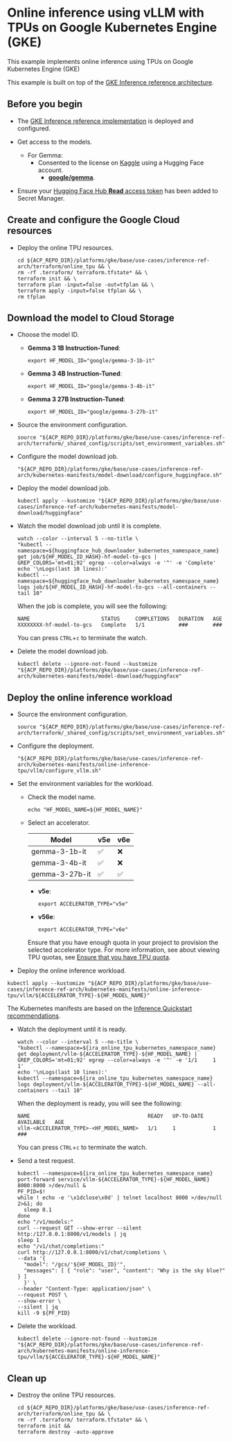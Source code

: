 # Online inference using vLLM with TPUs on Google Kubernetes Engine (GKE)

This example implements online inference using TPUs on Google Kubernetes Engine
(GKE)

This example is built on top of the
[GKE Inference reference architecture](/docs/platforms/gke/base/use-cases/inference-ref-arch/README.md).

## Before you begin

- The
  [GKE Inference reference implementation](/platforms/gke/base/use-cases/inference-ref-arch/terraform/README.md)
  is deployed and configured.

- Get access to the models.

  - For Gemma:
    - Consented to the license on [Kaggle](https://www.kaggle.com/) using a
      Hugging Face account.
      - [**google/gemma**](https://www.kaggle.com/models/google/gemma).

- Ensure your
  [Hugging Face Hub **Read** access token](/platforms/gke/base/core/huggingface/initialize/README.md)
  has been added to Secret Manager.

## Create and configure the Google Cloud resources

- Deploy the online TPU resources.

  ```shell
  cd ${ACP_REPO_DIR}/platforms/gke/base/use-cases/inference-ref-arch/terraform/online_tpu && \
  rm -rf .terraform/ terraform.tfstate* && \
  terraform init && \
  terraform plan -input=false -out=tfplan && \
  terraform apply -input=false tfplan && \
  rm tfplan
  ```

## Download the model to Cloud Storage

- Choose the model ID.

  - **Gemma 3 1B Instruction-Tuned**:

    ```shell
    export HF_MODEL_ID="google/gemma-3-1b-it"
    ```

  - **Gemma 3 4B Instruction-Tuned**:

    ```shell
    export HF_MODEL_ID="google/gemma-3-4b-it"
    ```

  - **Gemma 3 27B Instruction-Tuned**:

    ```shell
    export HF_MODEL_ID="google/gemma-3-27b-it"
    ```

- Source the environment configuration.

  ```shell
  source "${ACP_REPO_DIR}/platforms/gke/base/use-cases/inference-ref-arch/terraform/_shared_config/scripts/set_environment_variables.sh"
  ```

- Configure the model download job.

  ```shell
  "${ACP_REPO_DIR}/platforms/gke/base/use-cases/inference-ref-arch/kubernetes-manifests/model-download/configure_huggingface.sh"
  ```

- Deploy the model download job.

  ```shell
  kubectl apply --kustomize "${ACP_REPO_DIR}/platforms/gke/base/use-cases/inference-ref-arch/kubernetes-manifests/model-download/huggingface"
  ```

- Watch the model download job until it is complete.

  ```shell
  watch --color --interval 5 --no-title \
  "kubectl --namespace=${huggingface_hub_downloader_kubernetes_namespace_name} get job/${HF_MODEL_ID_HASH}-hf-model-to-gcs | GREP_COLORS='mt=01;92' egrep --color=always -e '^' -e 'Complete'
  echo '\nLogs(last 10 lines):'
  kubectl --namespace=${huggingface_hub_downloader_kubernetes_namespace_name} logs job/${HF_MODEL_ID_HASH}-hf-model-to-gcs --all-containers --tail 10"
  ```

  When the job is complete, you will see the following:

  ```text
  NAME                       STATUS     COMPLETIONS   DURATION   AGE
  XXXXXXXX-hf-model-to-gcs   Complete   1/1           ###        ###
  ```

  You can press `CTRL`+`c` to terminate the watch.

- Delete the model download job.

  ```shell
  kubectl delete --ignore-not-found --kustomize "${ACP_REPO_DIR}/platforms/gke/base/use-cases/inference-ref-arch/kubernetes-manifests/model-download/huggingface"
  ```

## Deploy the online inference workload

- Source the environment configuration.

  ```shell
  source "${ACP_REPO_DIR}/platforms/gke/base/use-cases/inference-ref-arch/terraform/_shared_config/scripts/set_environment_variables.sh"
  ```

- Configure the deployment.

  ```shell
  "${ACP_REPO_DIR}/platforms/gke/base/use-cases/inference-ref-arch/kubernetes-manifests/online-inference-tpu/vllm/configure_vllm.sh"
  ```

- Set the environment variables for the workload.

  - Check the model name.

    ```shell
    echo "HF_MODEL_NAME=${HF_MODEL_NAME}"
    ```

  - Select an accelerator.

    | Model          | v5e | v6e |
    | -------------- | --- | --- |
    | gemma-3-1b-it  | ✅  | ❌  |
    | gemma-3-4b-it  | ✅  | ❌  |
    | gemma-3-27b-it | ✅  | ✅  |

    - **v5e**:

      ```shell
      export ACCELERATOR_TYPE="v5e"
      ```

    - **v56e**:

      ```shell
      export ACCELERATOR_TYPE="v6e"
      ```

    Ensure that you have enough quota in your project to provision the selected
    accelerator type. For more information, see about viewing TPU quotas, see
    [Ensure that you have TPU quota](https://cloud.google.com/kubernetes-engine/docs/how-to/tpus#ensure-quota).

- Deploy the online inference workload.

```shell
kubectl apply --kustomize "${ACP_REPO_DIR}/platforms/gke/base/use-cases/inference-ref-arch/kubernetes-manifests/online-inference-tpu/vllm/${ACCELERATOR_TYPE}-${HF_MODEL_NAME}"
```

The Kubernetes manifests are based on the
[Inference Quickstart recommendations](https://cloud.google.com/kubernetes-engine/docs/how-to/machine-learning/inference-quickstart).

- Watch the deployment until it is ready.

  ```shell
  watch --color --interval 5 --no-title \
  "kubectl --namespace=${ira_online_tpu_kubernetes_namespace_name} get deployment/vllm-${ACCELERATOR_TYPE}-${HF_MODEL_NAME} | GREP_COLORS='mt=01;92' egrep --color=always -e '^' -e '1/1     1            1'
  echo '\nLogs(last 10 lines):'
  kubectl --namespace=${ira_online_tpu_kubernetes_namespace_name} logs deployment/vllm-${ACCELERATOR_TYPE}-${HF_MODEL_NAME} --all-containers --tail 10"
  ```

  When the deployment is ready, you will see the following:

  ```text
  NAME                                      READY   UP-TO-DATE   AVAILABLE   AGE
  vllm-<ACCELERATOR_TYPE>-<HF_MODEL_NAME>   1/1     1            1           ###
  ```

  You can press `CTRL`+`c` to terminate the watch.

- Send a test request.

  ```shell
  kubectl --namespace=${ira_online_tpu_kubernetes_namespace_name} port-forward service/vllm-${ACCELERATOR_TYPE}-${HF_MODEL_NAME} 8000:8000 >/dev/null &
  PF_PID=$!
  while ! echo -e '\x1dclose\x0d' | telnet localhost 8000 >/dev/null 2>&1; do
    sleep 0.1
  done
  echo "/v1/models:"
  curl --request GET --show-error --silent http:/127.0.0.1:8000/v1/models | jq
  sleep 1
  echo "/v1/chat/completions:"
  curl http://127.0.0.1:8000/v1/chat/completions \
  --data '{
    "model": "/gcs/'${HF_MODEL_ID}'",
    "messages": [ { "role": "user", "content": "Why is the sky blue?" } ]
    }' \
  --header "Content-Type: application/json" \
  --request POST \
  --show-error \
  --silent | jq
  kill -9 ${PF_PID}
  ```

- Delete the workload.

  ```shell
  kubectl delete --ignore-not-found --kustomize "${ACP_REPO_DIR}/platforms/gke/base/use-cases/inference-ref-arch/kubernetes-manifests/online-inference-tpu/vllm/${ACCELERATOR_TYPE}-${HF_MODEL_NAME}"
  ```

## Clean up

- Destroy the online TPU resources.

  ```shell
  cd ${ACP_REPO_DIR}/platforms/gke/base/use-cases/inference-ref-arch/terraform/online_tpu && \
  rm -rf .terraform/ terraform.tfstate* && \
  terraform init &&
  terraform destroy -auto-approve
  ```
